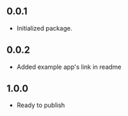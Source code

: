 ## 0.0.1

* Initialized package.

## 0.0.2

* Added example app's link in readme

## 1.0.0

* Ready to publish